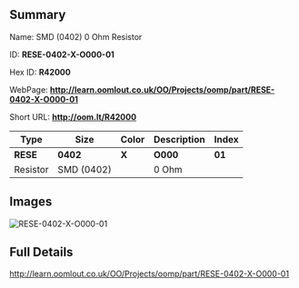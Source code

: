 

## Summary
 
Name:  SMD (0402) 0 Ohm Resistor 

ID: __RESE-0402-X-O000-01__

Hex ID: __R42000__

WebPage: __http://learn.oomlout.co.uk/OO/Projects/oomp/part/RESE-0402-X-O000-01__

Short URL: __http://oom.lt/R42000__


| Type   | Size   | Color   | Description   | Index   |    
| ----- | ------   | ------   | -----   | ----   |    
| __RESE__   					| __0402__   					| __X__    						| __O000__    					| __01__ |    
| Resistor		| SMD (0402)	| 		| 0 Ohm	| 	|

## Images
![RESE-0402-X-O000-01](http://oomlout.com/oomp-gen/parts/RESE-0402-X-O000-01/RESE-0402-X-O000-01_420.jpg)

## Full Details

 http://learn.oomlout.co.uk/OO/Projects/oomp/part/RESE-0402-X-O000-01

